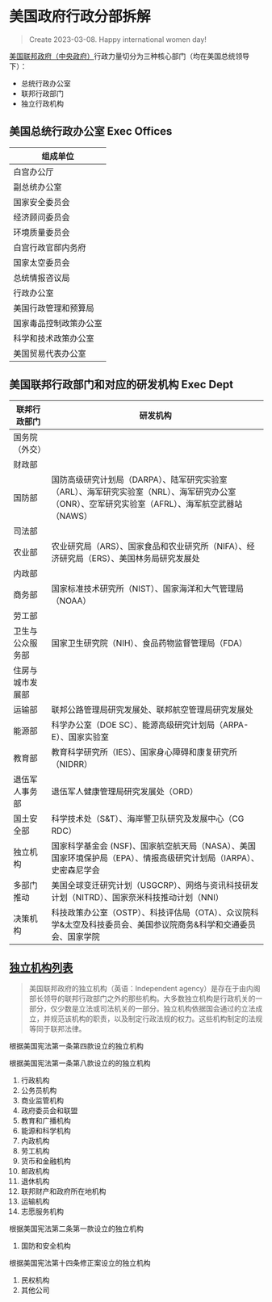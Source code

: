 # 美国政府行政分部拆解

> Create 2023-03-08. 
> Happy international women day! 

[美国联邦政府（中央政府）](https://zh.wikipedia.org/wiki/%E7%BE%8E%E5%9C%8B%E8%81%AF%E9%82%A6%E6%94%BF%E5%BA%9C)行政力量切分为三种核心部门（均在美国总统领导下）：
- 总统行政办公室
- 联邦行政部门
- 独立行政机构

## 美国总统行政办公室 Exec Offices
|组成单位|
|-|
|白宫办公厅|
|副总统办公室|
|国家安全委员会|
|经济顾问委员会|
|环境质量委员会|
|白宫行政官邸内务府|
|国家太空委员会|
|总统情报咨议局|
|行政办公室|
|美国行政管理和预算局|
|国家毒品控制政策办公室|
|科学和技术政策办公室|
|美国贸易代表办公室|


## 美国联邦行政部门和对应的研发机构 Exec Dept
|联邦行政部门|研发机构|
|---|---|
|国务院（外交）| |
|财政部| |
|国防部|国防高级研究计划局（DARPA）、陆军研究实验室（ARL）、海军研究实验室（NRL）、海军研究办公室（ONR）、空军研究实验室（AFRL）、海军航空武器站（NAWS）|
|司法部|   |
|农业部|农业研究局（ARS）、国家食品和农业研究所（NIFA）、经济研究局（ERS）、美国林务局研究发展处|
|内政部|   |
|商务部|国家标准技术研究所（NIST）、国家海洋和大气管理局（NOAA）|
|劳工部|   |
|卫生与公众服务部|国家卫生研究院（NIH）、食品药物监督管理局（FDA）|
|住房与城市发展部||
|运输部|联邦公路管理局研究发展处、联邦航空管理局研究发展处|
|能源部|科学办公室（DOE SC）、能源高级研究计划局（ARPA-E）、国家实验室|
|教育部|教育科学研究所（IES）、国家身心障碍和康复研究所（NIDRR）|
|退伍军人事务部|退伍军人健康管理局研究发展处（ORD）|
|国土安全部|科学技术处（S&T）、海岸警卫队研究及发展中心（CG RDC）|
|独立机构|国家科学基金会 (NSF)、国家航空航天局（NASA）、美国国家环境保护局（EPA）、情报高级研究计划局（IARPA）、史密森尼学会|
|多部门推动|美国全球变迁研究计划（USGCRP）、网络与资讯科技研发计划（NITRD）、国家奈米科技推动计划（NNI）|
|决策机构|科技政策办公室（OSTP）、科技评估局（OTA）、众议院科学&太空及科技委员会、美国参议院商务&科学和交通委员会、国家学院|

## [独立机构列表](https://zh.wikipedia.org/wiki/%E7%BE%8E%E5%9C%8B%E6%94%BF%E5%BA%9C%E7%8D%A8%E7%AB%8B%E6%A9%9F%E6%A7%8B)

> 美国联邦政府的独立机构（英语：Independent agency）是存在于由内阁部长领导的联邦行政部门之外的那些机构。大多数独立机构是行政机关的一部分，仅少数是立法或司法机关的一部分。独立机构依据国会通过的立法成立，并规范该机构的职责，以及制定行政法规的权力。这些机构制定的法规等同于联邦法律。

根据美国宪法第一条第四款设立的独立机构

根据美国宪法第一条第八款设立的的独立机构
1.	行政机构
2.	公务员机构
3.	商业监管机构
4.	政府委员会和联盟
5.	教育和广播机构
6.	能源和科学机构
7.	内政机构
8.	劳工机构
9.	货币和金融机构
10.	邮政机构
11.	退休机构
12.	联邦财产和政府所在地机构
13.	运输机构
14.	志愿服务机构

根据美国宪法第二条第一款设立的独立机构
1.	国防和安全机构

根据美国宪法第十四条修正案设立的独立机构
1.	民权机构
2.	其他公司
